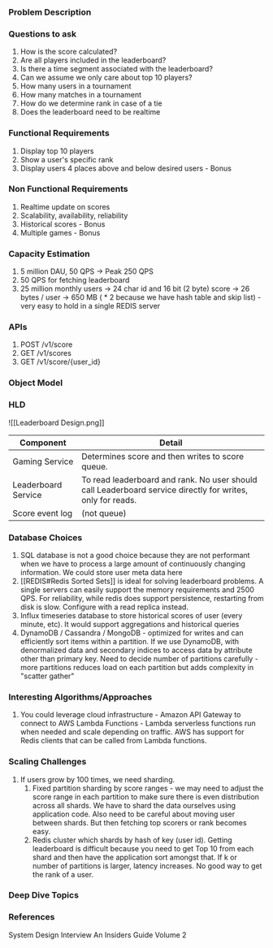
### Problem Description


### Questions to ask
1. How is the score calculated?
2. Are all players included in the leaderboard?
3. Is there a time segment associated with the leaderboard?
4. Can we assume we only care about top 10 players?
5. How many users in a tournament
6. How many matches in a tournament
7. How do we determine rank in case of a tie
8. Does the leaderboard need to be realtime

### Functional Requirements
1. Display top 10 players 
2. Show a user's specific rank 
3. Display users 4 places above and below desired users - Bonus

### Non Functional Requirements
1. Realtime update on scores
2. Scalability, availability, reliability 
3. Historical scores - Bonus
4. Multiple games - Bonus 

### Capacity Estimation
1. 5 million DAU, 50 QPS -> Peak 250 QPS
2. 50 QPS for fetching leaderboard
3. 25 million monthly users -> 24 char id and 16 bit (2 byte) score -> 26 bytes / user -> 650 MB ( * 2 because we have hash table and skip list) - very easy to hold in a single REDIS server

### APIs
1. POST /v1/score
2. GET /v1/scores
3. GET /v1/score/{user_id}

### Object Model


### HLD
![[Leaderboard Design.png]]

| Component           | Detail                                                                                                     |
| ------------------- | ---------------------------------------------------------------------------------------------------------- |
| Gaming Service      | Determines score and then writes to score queue.                                                           |
| Leaderboard Service | To read leaderboard and rank. No user should call Leaderboard service directly for writes, only for reads. |
| Score event log     | (not queue)                                                                                                |



### Database Choices
1. SQL database is not a good choice because they are not performant when we have to process a large amount of continuously changing information. We could store user meta data here
2. [[REDIS#Redis Sorted Sets]] is ideal for solving leaderboard problems. A single servers can easily support the memory requirements and 2500 QPS. For reliability, while redis does support persistence, restarting from disk is slow. Configure with a read replica instead. 
3. Influx timeseries database to store historical scores of user (every minute, etc). It would support aggregations and historical queries
4. DynamoDB / Cassandra / MongoDB - optimized for writes and can efficiently sort items within a partition. If we use DynamoDB, with denormalized data and secondary indices to access data by attribute other than primary key. Need to decide number of partitions carefully - more partitions reduces load on each partition but adds complexity in "scatter gather"

### Interesting Algorithms/Approaches
1. You could leverage cloud infrastructure - Amazon API Gateway to connect to AWS Lambda Functions - Lambda serverless functions run when needed and scale depending on traffic. AWS has support for Redis clients that can be called from Lambda functions. 

### Scaling Challenges
1. If users grow by 100 times, we need sharding. 
	1. Fixed partition sharding by score ranges - we may need to adjust the score range in each partition to make sure there is even distribution across all shards. We have to shard the data ourselves using application code. Also need to be careful about moving user between shards. But then fetching top scorers or rank becomes easy. 
	2. Redis cluster which shards by hash of key (user id). Getting leaderboard is difficult because you need to get Top 10 from each shard and then have the application sort amongst that. If k or number of partitions is larger, latency increases. No good way to get the rank of a user. 

### Deep Dive Topics


### References
System Design Interview An Insiders Guide Volume 2 